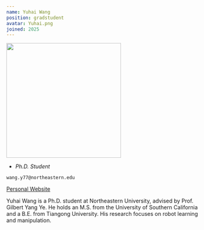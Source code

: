```yaml
---
name: Yuhai Wang
position: gradstudent
avatar: Yuhai.png
joined: 2025
---
```


<img width="300" src="{{site.baseurl}}/images/people/{{page.avatar}}" data-action="zoom">

- _Ph.D. Student_<br>

<i class="fa fa-envelope-o"></i> `wang.y77@northeastern.edu`

[Personal Website](https://yuhaiw.github.io/)

Yuhai Wang is a Ph.D. student at Northeastern University, advised by Prof. Gilbert Yang Ye. He holds an M.S. from the University of Southern California and a B.E. from Tiangong University. His research focuses on robot learning and manipulation.